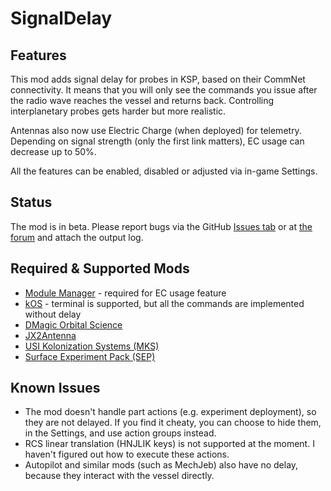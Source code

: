 # SignalDelay

## Features

This mod adds signal delay for probes in KSP, based on their CommNet connectivity. It means that you will only see the commands you issue after the radio wave reaches the vessel and returns back. Controlling interplanetary probes gets harder but more realistic.

Antennas also now use Electric Charge (when deployed) for telemetry. Depending on signal strength (only the first link matters), EC usage can decrease up to 50%.

All the features can be enabled, disabled or adjusted via in-game Settings.

## Status

The mod is in beta. Please report bugs via the GitHub [Issues tab](https://github.com/GarwelGarwel/SignalDelay/issues) or at [the forum](https://forum.kerbalspaceprogram.com/index.php?/topic/166584-13x-signal-delay-011-2017-10-24/) and attach the output log.

## Required & Supported Mods

- [Module Manager](https://github.com/sarbian/ModuleManager) - required for EC usage feature
- [kOS](https://github.com/KSP-KOS/KOS) - terminal is supported, but all the commands are implemented without delay
- [DMagic Orbital Science](https://github.com/DMagic1/Orbital-Science)
- [JX2Antenna](https://github.com/KSPSnark/JX2Antenna)
- [USI Kolonization Systems (MKS)](https://github.com/UmbraSpaceIndustries/MKS)
- [Surface Experiment Pack (SEP)](https://github.com/CobaltWolf/Surface-Experiment-Pack)

## Known Issues

- The mod doesn't handle part actions (e.g. experiment deployment), so they are not delayed. If you find it cheaty, you can choose to hide them, in the Settings, and use action groups instead.
- RCS linear translation (HNJLIK keys) is not supported at the moment. I haven't figured out how to execute these actions.
- Autopilot and similar mods (such as MechJeb) also have no delay, because they interact with the vessel directly.